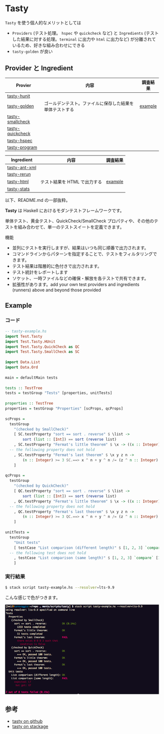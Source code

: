 # Tasty

`Tasty` を使う個人的なメリットとしては

- `Providers` (テスト処理。 `hspec` や `quickcheck` など) と `Ingredients` (テストした結果に対する処理。`terminal` に出力や `html` に出力など) が分離されているため、好きな組み合わせにできる
- `tasty-golden` が良い

## Provider と Ingredient

Provier | 内容 | 調査結果
--------|-------|--------
[tasty-hunit](https://www.stackage.org/package/tasty-hunit) | |
[tasty-golden](https://www.stackage.org/package/tasty-golden) | ゴールデンテスト。ファイルに保存した結果を単体テストする | [example](/research/tasty/tasty-golden.md)
[tasty-smallcheck](https://www.stackage.org/package/tasty-smallcheck) | |
[tasty-quickcheck](https://www.stackage.org/package/tasty-quickcheck) | |
[tasty-hspec](https://www.stackage.org/package/tasty-hspec) | |
[tasty-program](https://www.stackage.org/package/tasty-program) | |

Ingredient | 内容 | 調査結果
--------|-------|--------
[tasty-ant-xml](https://www.stackage.org/package/tasty-ant-xml) | |
[tasty-rerun](https://www.stackage.org/package/tasty-rerun) | |
[tasty-html](https://www.stackage.org/package/tasty-html) | テスト結果を HTML で出力する | [example](/research/tasty/tasty-html.md)
[tasty-stats](https://www.stackage.org/package/tasty-stats) | |

以下、README.md の一部抜粋。

**Tasty** は Haskell におけるモダンテストフレームワークです。

単体テスト、黄金テスト、QuickCheck/SmallCheck プロパティや、その他のテストを組み合わせて、単一のテストスイートを定義できます。

機能

- 並列にテストを実行しますが、結果はいつも同じ順番で出力されます。
- コマンドラインからパターンを指定することで、テストをフィルタリングできます。
- テスト結果は階層的に色付きで出力されます。
- テスト統計をレポートします
- ソケット、一時ファイルなどの確保・解放を各テストで共有できます。
- 拡張性があります。add your own test providers and ingredients (runners) above and beyond those provided

## Example
### コード
```haskell
-- tasty-example.hs
import Test.Tasty
import Test.Tasty.HUnit
import Test.Tasty.QuickCheck as QC
import Test.Tasty.SmallCheck as SC

import Data.List
import Data.Ord

main = defaultMain tests

tests :: TestTree
tests = testGroup "Tests" [properties, unitTests]

properties :: TestTree
properties = testGroup "Properties" [scProps, qcProps]

scProps =
  testGroup
    "(checked by SmallCheck)"
    [ SC.testProperty "sort == sort . reverse" $ \list ->
        sort (list :: [Int]) == sort (reverse list)
    , SC.testProperty "Fermat's little theorem" $ \x -> ((x :: Integer) ^ 7 - x) `mod` 7 == 0
  -- the following property does not hold
    , SC.testProperty "Fermat's last theorem" $ \x y z n ->
        (n :: Integer) >= 3 SC.==> x ^ n + y ^ n /= (z ^ n :: Integer)
    ]

qcProps =
  testGroup
    "(checked by QuickCheck)"
    [ QC.testProperty "sort == sort . reverse" $ \list ->
        sort (list :: [Int]) == sort (reverse list)
    , QC.testProperty "Fermat's little theorem" $ \x -> ((x :: Integer) ^ 7 - x) `mod` 7 == 0
  -- the following property does not hold
    , QC.testProperty "Fermat's last theorem" $ \x y z n ->
        (n :: Integer) >= 3 QC.==> x ^ n + y ^ n /= (z ^ n :: Integer)
    ]

unitTests =
  testGroup
    "Unit tests"
    [ testCase "List comparison (different length)" $ [1, 2, 3] `compare` [1, 2] @?= GT
  -- the following test does not hold
    , testCase "List comparison (same length)" $ [1, 2, 3] `compare` [1, 2, 2] @?= LT
    ]
```

### 実行結果

```bash
$ stack script tasty-example.hs --resolver=lts-9.9
```

こんな感じで色がつきます。

![tasty-exampleの実行結果](/research/tasty/tasty.png)



## 参考

- [tasty on github](https://github.com/feuerbach/tasty)
- [tasty on stackage](https://www.stackage.org/package/tasty)
